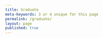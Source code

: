 ```yaml
---
title: Graduate
meta-keywords: 3 or 4 unique for this page
permalink: /graduate/
layout: page
published: true
---
```

